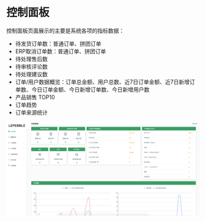 # 控制面板

控制面板页面展示的主要是系统各项的指标数据：

* 待发货订单数：普通订单、拼团订单
* ERP取消订单数：普通订单、拼团订单
* 待处理售后数
* 待审核评论数
* 待处理建议数
* 订单/用户数据概览：订单总金额、用户总数、近7日订单金额、近7日新增订单数、今日订单金额、今日新增订单数、今日新增用户数
* 产品销售 TOP10
* 订单趋势
* 订单来源统计

![&#x63A7;&#x5236;&#x9762;&#x677F;](.gitbook/assets/window%20%284%29.png)

